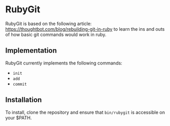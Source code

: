 # RubyGit
RubyGit is based on the following article: https://thoughtbot.com/blog/rebuilding-git-in-ruby to learn the ins and outs of how basic git commands would work in ruby.


## Implementation
RubyGit currently implements the following commands:

* `init`
* `add`
* `commit`


## Installation
To install, clone the repository and ensure that `bin/rubygit` is accessible on your $PATH.
